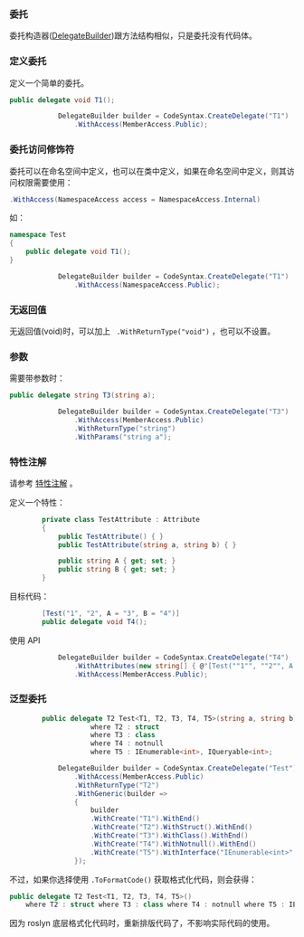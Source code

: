 ### 委托

委托构造器([DelegateBuilder](https://czgl-roslyn.github.io/czgl-roslyn/api/CZGL.Roslyn.DelegateBuilder.html))跟方法结构相似，只是委托没有代码体。



### 定义委托

定义一个简单的委托。

```csharp
public delegate void T1();
```

```csharp
            DelegateBuilder builder = CodeSyntax.CreateDelegate("T1")
                .WithAccess(MemberAccess.Public);
```



### 委托访问修饰符

委托可以在命名空间中定义，也可以在类中定义，如果在命名空间中定义，则其访问权限需要使用：

```csharp
.WithAccess(NamespaceAccess access = NamespaceAccess.Internal)
```



如：

```csharp
namespace Test
{
	public delegate void T1();
}
```

```csharp
            DelegateBuilder builder = CodeSyntax.CreateDelegate("T1")
                .WithAccess(NamespaceAccess.Public);
```



### 无返回值

无返回值(void)时，可以加上 ` .WithReturnType("void")` ，也可以不设置。



### 参数

需要带参数时：

```csharp
public delegate string T3(string a);
```

```csharp
            DelegateBuilder builder = CodeSyntax.CreateDelegate("T3")
                .WithAccess(MemberAccess.Public)
                .WithReturnType("string")
                .WithParams("string a");
```



### 特性注解

请参考 [特性注解](../3.基本属性/3.特性注解.md) 。

定义一个特性：

```csharp
        private class TestAttribute : Attribute
        {
            public TestAttribute() { }
            public TestAttribute(string a, string b) { }

            public string A { get; set; }
            public string B { get; set; }
        }
```

目标代码：

```csharp
        [Test("1", "2", A = "3", B = "4")]
        public delegate void T4();
```



使用 API

```csharp
            DelegateBuilder builder = CodeSyntax.CreateDelegate("T4")
                .WithAttributes(new string[] { @"[Test(""1"", ""2"", A = ""3"", B = ""4"")]" })
                .WithAccess(MemberAccess.Public);
```



### 泛型委托

```csharp
        public delegate T2 Test<T1, T2, T3, T4, T5>(string a, string b)
                    where T2 : struct
                    where T3 : class
                    where T4 : notnull
                    where T5 : IEnumerable<int>, IQueryable<int>;
```

```csharp
            DelegateBuilder builder = CodeSyntax.CreateDelegate("Test")
                .WithAccess(MemberAccess.Public)
                .WithReturnType("T2")
                .WithGeneric(builder =>
                {
                    builder
                    .WithCreate("T1").WithEnd()
                    .WithCreate("T2").WithStruct().WithEnd()
                    .WithCreate("T3").WithClass().WithEnd()
                    .WithCreate("T4").WithNotnull().WithEnd()
                    .WithCreate("T5").WithInterface("IEnumerable<int>", "IQueryable<int>;").WithEnd();
                });
```



不过，如果你选择使用 `.ToFormatCode()` 获取格式化代码，则会获得：

```csharp
public delegate T2 Test<T1, T2, T3, T4, T5>()
    where T2 : struct where T3 : class where T4 : notnull where T5 : IEnumerable<int>, IQueryable<int>;
```



因为 roslyn 底层格式化代码时，重新排版代码了，不影响实际代码的使用。



